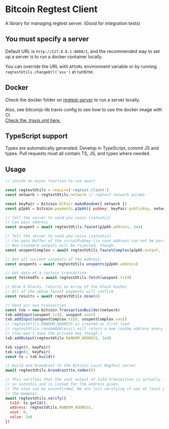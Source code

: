 # Bitcoin Regtest Client

A library for managing regtest server. (Good for integration tests)

## You must specify a server

Default URL is `http://127.0.0.1:8080/1`, and the recommended way to set up a server
is to run a docker container locally.

You can override the URL with `APIURL` environment variable or by running `regtestUtils.changeUrl('xxx')` at runtime.

## Docker

Check the docker folder on [regtest-server](https://github.com/bitcoinjs/regtest-server)
to run a server locally.

Also, see bitcoinjs-lib travis config to see how to use the docker image with CI.    
[Check the .travis.yml here.](https://github.com/bitcoinjs/bitcoinjs-lib/blob/b3def6b4006683190657ef40efa7a8bcbb78b5cd/.travis.yml#L3-L10)

## TypeScript support

Types are automatically generated. Develop in TypeScript, commit JS and types.
Pull requests must all contain TS, JS, and types where needed.

## Usage

```js
// inside an async function to use await

const regtestUtils = require('regtest-client')
const network = regtestUtils.network // regtest network params

const keyPair = bitcoin.ECPair.makeRandom({ network })
const p2pkh = bitcoin.payments.p2pkh({ pubkey: keyPair.publicKey, network })

// Tell the server to send you coins (satoshis)
// Can pass address
const unspent = await regtestUtils.faucet(p2pkh.address, 2e4)

// Tell the server to send you coins (satoshis)
// Can pass Buffer of the scriptPubkey (in case address can not be parsed by bitcoinjs-lib)
// Non-standard outputs will be rejected, though.
const unspentComplex = await regtestUtils.faucetComplex(p2pkh.output, 1e4)

// Get all current unspents of the address.
const unspents = await regtestUtils.unspents(p2pkh.address)

// Get data of a certain transaction
const fetchedTx = await regtestUtils.fetch(unspent.txId)

// Mine 6 blocks, returns an Array of the block hashes
// All of the above faucet payments will confirm
const results = await regtestUtils.mine(6)

// Send our own transaction
const txb = new bitcoin.TransactionBuilder(network)
txb.addInput(unspent.txId, unspent.vout)
txb.addInput(unspentComplex.txId, unspentComplex.vout)
// regtestUtils.RANDOM_ADDRESS is created on first load.
// regtestUtils.randomAddress() will return a new random address every time.
// (You won't have the private key though.)
txb.addOutput(regtestUtils.RANDOM_ADDRESS, 1e4)

txb.sign(0, keyPair)
txb.sign(1, keyPair)
const tx = txb.build()

// build and broadcast to the Bitcoin Local RegTest server
await regtestUtils.broadcast(tx.toHex())

// This verifies that the vout output of txId transaction is actually for value
// in satoshis and is locked for the address given.
// The utxo can be unconfirmed. We are just verifying it was at least placed in
// the mempool.
await regtestUtils.verify({
  txId: tx.getId(),
  address: regtestUtils.RANDOM_ADDRESS,
  vout: 0,
  value: 1e4
})

```